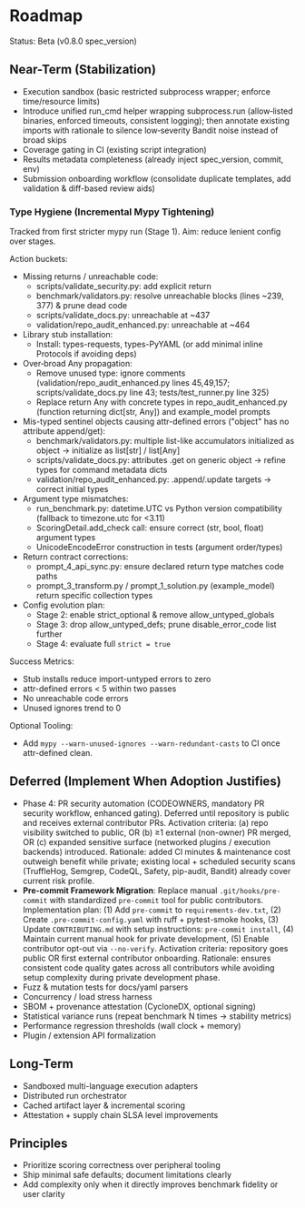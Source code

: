 # Roadmap

Status: Beta (v0.8.0 spec_version)

## Near-Term (Stabilization)

- Execution sandbox (basic restricted subprocess wrapper; enforce time/resource limits)
- Introduce unified run_cmd helper wrapping subprocess.run (allow‑listed binaries, enforced timeouts, consistent logging); then annotate existing imports with rationale to silence low‑severity Bandit noise instead of broad skips
- Coverage gating in CI (existing script integration)
- Results metadata completeness (already inject spec_version, commit, env)
- Submission onboarding workflow (consolidate duplicate templates, add validation & diff-based review aids)

### Type Hygiene (Incremental Mypy Tightening)

Tracked from first stricter mypy run (Stage 1). Aim: reduce lenient config over stages.

Action buckets:

- Missing returns / unreachable code:
  - scripts/validate_security.py: add explicit return
  - benchmark/validators.py: resolve unreachable blocks (lines ~239, 377) & prune dead code
  - scripts/validate_docs.py: unreachable at ~437
  - validation/repo_audit_enhanced.py: unreachable at ~464
- Library stub installation:
  - Install: types-requests, types-PyYAML (or add minimal inline Protocols if avoiding deps)
- Over‑broad Any propagation:
  - Remove unused type: ignore comments (validation/repo_audit_enhanced.py lines 45,49,157; scripts/validate_docs.py line 43; tests/test_runner.py line 325)
  - Replace return Any with concrete types in repo_audit_enhanced.py (function returning dict[str, Any]) and example_model prompts
- Mis-typed sentinel objects causing attr-defined errors ("object" has no attribute append/get):
  - benchmark/validators.py: multiple list-like accumulators initialized as object -> initialize as list[str] / list[Any]
  - scripts/validate_docs.py: attributes .get on generic object -> refine types for command metadata dicts
  - validation/repo_audit_enhanced.py: .append/.update targets -> correct initial types
- Argument type mismatches:
  - run_benchmark.py: datetime.UTC vs Python version compatibility (fallback to timezone.utc for <3.11)
  - ScoringDetail.add_check call: ensure correct (str, bool, float) argument types
  - UnicodeEncodeError construction in tests (argument order/types)
- Return contract corrections:
  - prompt_4_api_sync.py: ensure declared return type matches code paths
  - prompt_3_transform.py / prompt_1_solution.py (example_model) return specific collection types
- Config evolution plan:
  - Stage 2: enable strict_optional & remove allow_untyped_globals
  - Stage 3: drop allow_untyped_defs; prune disable_error_code list further
  - Stage 4: evaluate full `strict = true`

Success Metrics:

- Stub installs reduce import-untyped errors to zero
- attr-defined errors < 5 within two passes
- No unreachable code errors
- Unused ignores trend to 0

Optional Tooling:

- Add `mypy --warn-unused-ignores --warn-redundant-casts` to CI once attr-defined clean.

## Deferred (Implement When Adoption Justifies)

- Phase 4: PR security automation (CODEOWNERS, mandatory PR security workflow, enhanced gating). Deferred until repository is public and receives external contributor PRs. Activation criteria: (a) repo visibility switched to public, OR (b) ≥1 external (non-owner) PR merged, OR (c) expanded sensitive surface (networked plugins / execution backends) introduced. Rationale: added CI minutes & maintenance cost outweigh benefit while private; existing local + scheduled security scans (TruffleHog, Semgrep, CodeQL, Safety, pip-audit, Bandit) already cover current risk profile.
- **Pre-commit Framework Migration**: Replace manual `.git/hooks/pre-commit` with standardized `pre-commit` tool for public contributors. Implementation plan: (1) Add `pre-commit` to `requirements-dev.txt`, (2) Create `.pre-commit-config.yaml` with ruff + pytest-smoke hooks, (3) Update `CONTRIBUTING.md` with setup instructions: `pre-commit install`, (4) Maintain current manual hook for private development, (5) Enable contributor opt-out via `--no-verify`. Activation criteria: repository goes public OR first external contributor onboarding. Rationale: ensures consistent code quality gates across all contributors while avoiding setup complexity during private development phase.
- Fuzz & mutation tests for docs/yaml parsers
- Concurrency / load stress harness
- SBOM + provenance attestation (CycloneDX, optional signing)
- Statistical variance runs (repeat benchmark N times -> stability metrics)
- Performance regression thresholds (wall clock + memory)
- Plugin / extension API formalization

## Long-Term

- Sandboxed multi-language execution adapters
- Distributed run orchestrator
- Cached artifact layer & incremental scoring
- Attestation + supply chain SLSA level improvements

## Principles

- Prioritize scoring correctness over peripheral tooling
- Ship minimal safe defaults; document limitations clearly
- Add complexity only when it directly improves benchmark fidelity or user clarity
